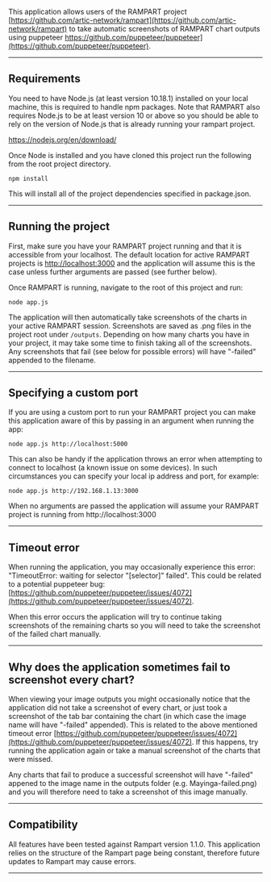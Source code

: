 This application allows users of the RAMPART project [https://github.com/artic-network/rampart](https://github.com/artic-network/rampart) to take automatic screenshots of RAMPART chart outputs using puppeteer https://github.com/puppeteer/puppeteer](https://github.com/puppeteer/puppeteer).

---

## Requirements

You need to have Node.js (at least version 10.18.1) installed on your local machine, this is required to handle npm packages. Note that RAMPART also requires Node.js to be at least version 10 or above so you should be able to rely on the version of Node.js that is already running your rampart project.

https://nodejs.org/en/download/

Once Node is installed and you have cloned this project run the following from the root project directory.

```shell script
npm install
```

This will install all of the project dependencies specified in package.json.

---

## Running the project

First, make sure you have your RAMPART project running and that it is accessible from your localhost. The default location for active RAMPART projects is [http://localhost:3000](http://localhost:3000) and the application will assume this is the case unless further arguments are passed (see further below).

Once RAMPART is running, navigate to the root of this project and run:

```shell script
node app.js
```

The application will then automatically take screenshots of the charts in your active RAMPART session. Screenshots are saved as .png files in the project root under `/outputs`. Depending on how many charts you have in your project, it may take some time to finish taking all of the screenshots. Any screenshots that fail (see below for possible errors) will have "-failed" appended to the filename.

---

## Specifying a custom port

If you are using a custom port to run your RAMPART project you can make this application aware of this by passing in an argument when running the app:

```shell script
node app.js http://localhost:5000
```

This can also be handy if the application throws an error when attempting to connect to localhost (a known issue on some devices). In such circumstances you can specify your local ip address and port, for example:

```shell script
node app.js http://192.168.1.13:3000
```

When no arguments are passed the application will assume your RAMPART project is running from http://localhost:3000

---

## Timeout error

When running the application, you may occasionally experience this error: "TimeoutError: waiting for selector "[selector]" failed". This could be related to a potential puppeteer bug: [https://github.com/puppeteer/puppeteer/issues/4072](https://github.com/puppeteer/puppeteer/issues/4072).

When this error occurs the application will try to continue taking screenshots of the remaining charts so you will need to take the screenshot of the failed chart manually.

---

## Why does the application sometimes fail to screenshot every chart?

When viewing your image outputs you might occasionally notice that the application did not take a screenshot of every chart, or just took a screenshot of the tab bar containing the chart (in which case the image name will have "-failed" appended). This is related to the above mentioned timeout error [https://github.com/puppeteer/puppeteer/issues/4072](https://github.com/puppeteer/puppeteer/issues/4072). If this happens, try running the application again or take a manual screenshot of the charts that were missed.

Any charts that fail to produce a successful screenshot will have "-failed" appened to the image name in the outputs folder (e.g. Mayinga-failed.png) and you will therefore need to take a screenshot of this image manually.

---

## Compatibility

All features have been tested against Rampart version 1.1.0. This application relies on the structure of the Rampart page being constant, therefore future updates to Rampart may cause errors.

---
